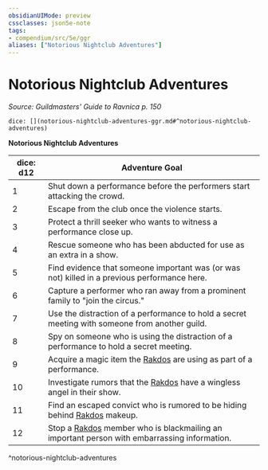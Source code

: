 ```yaml
---
obsidianUIMode: preview
cssclasses: json5e-note
tags:
- compendium/src/5e/ggr
aliases: ["Notorious Nightclub Adventures"]
---
```

# Notorious Nightclub Adventures
*Source: Guildmasters' Guide to Ravnica p. 150* 

`dice: [](notorious-nightclub-adventures-ggr.md#^notorious-nightclub-adventures)`

**Notorious Nightclub Adventures**

| dice: d12 | Adventure Goal |
|-----------|----------------|
| 1 | Shut down a performance before the performers start attacking the crowd. |
| 2 | Escape from the club once the violence starts. |
| 3 | Protect a thrill seeker who wants to witness a performance close up. |
| 4 | Rescue someone who has been abducted for use as an extra in a show. |
| 5 | Find evidence that someone important was (or was not) killed in a previous performance here. |
| 6 | Capture a performer who ran away from a prominent family to "join the circus." |
| 7 | Use the distraction of a performance to hold a secret meeting with someone from another guild. |
| 8 | Spy on someone who is using the distraction of a performance to hold a secret meeting. |
| 9 | Acquire a magic item the [Rakdos](z_compendium/bestiary/npc/rakdos-ggr.md) are using as part of a performance. |
| 10 | Investigate rumors that the [Rakdos](z_compendium/bestiary/npc/rakdos-ggr.md) have a wingless angel in their show. |
| 11 | Find an escaped convict who is rumored to be hiding behind [Rakdos](z_compendium/bestiary/npc/rakdos-ggr.md) makeup. |
| 12 | Stop a [Rakdos](z_compendium/bestiary/npc/rakdos-ggr.md) member who is blackmailing an important person with embarrassing information. |
^notorious-nightclub-adventures